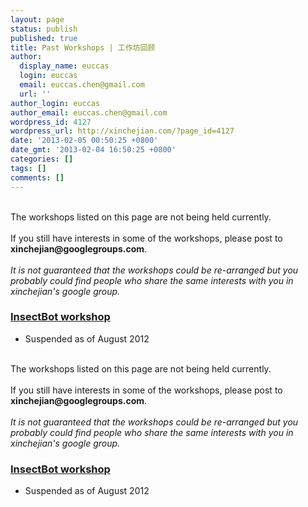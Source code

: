 ```yaml
---
layout: page
status: publish
published: true
title: Past Workshops | 工作坊回顾
author:
  display_name: euccas
  login: euccas
  email: euccas.chen@gmail.com
  url: ''
author_login: euccas
author_email: euccas.chen@gmail.com
wordpress_id: 4127
wordpress_url: http://xinchejian.com/?page_id=4127
date: '2013-02-05 00:50:25 +0800'
date_gmt: '2013-02-04 16:50:25 +0800'
categories: []
tags: []
comments: []
---
```

<p><!-- to add a page for PAST WORKSHOPS. Legacy workshops which will not be held would be put here.--></p>
<p><!--:en--><br />
The workshops listed on this page are not being held currently.<br />
<br>If you still have interests in some of the workshops, please post to <b>xinchejian@googlegroups.com</b>.<br />
<br><i>It is not guaranteed that the workshops could be re-arranged but you probably could find people who share the same interests with you in xinchejian's google group. </i></p>
<h3> <a href="http://xinchejian.com/workshop/insectbot-workshop/">InsectBot workshop</a> </h3></p>
<ul>
<li>Suspended as of August 2012</li></ul></p>
<p><!--:--></p>
<p><!--:zh--><br />
The workshops listed on this page are not being held currently.<br />
<br>If you still have interests in some of the workshops, please post to <b>xinchejian@googlegroups.com</b>.<br />
<br><i>It is not guaranteed that the workshops could be re-arranged but you probably could find people who share the same interests with you in xinchejian's google group. </i></p>
<h3> <a href="http://xinchejian.com/workshop/insectbot-workshop/">InsectBot workshop</a> </h3></p>
<ul>
<li>Suspended as of August 2012</li></ul></p>
<p><!--:--></p>
